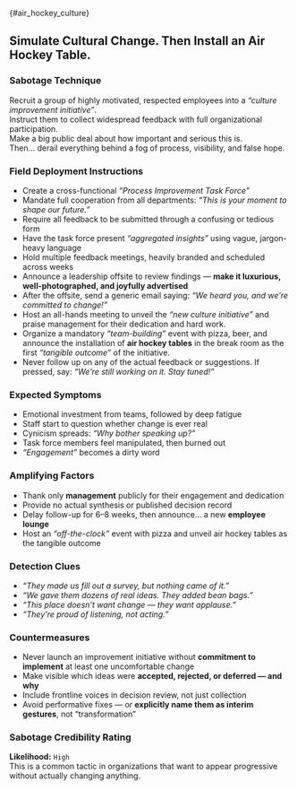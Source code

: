 {#air_hockey_culture}
## Simulate Cultural Change. Then Install an Air Hockey Table.

### Sabotage Technique
Recruit a group of highly motivated, respected employees into a _“culture improvement initiative”_.  
Instruct them to collect widespread feedback with full organizational participation.  
Make a big public deal about how important and serious this is.  
Then… derail everything behind a fog of process, visibility, and false hope.

###  Field Deployment Instructions
- Create a cross-functional _“Process Improvement Task Force”_
- Mandate full cooperation from all departments: _“This is your moment to shape our future.”_
- Require all feedback to be submitted through a confusing or tedious form
- Have the task force present _“aggregated insights”_ using vague, jargon-heavy language
- Hold multiple feedback meetings, heavily branded and scheduled across weeks
- Announce a leadership offsite to review findings — **make it luxurious, well-photographed, and joyfully advertised**
- After the offsite, send a generic email saying: _“We heard you, and we’re committed to change!”_ 
- Host an all-hands meeting to unveil the _“new culture initiative”_ and praise management for their dedication and hard work.
- Organize a mandatory _“team-building”_ event with pizza, beer, and announce the installation of **air hockey tables** in the break room as the first _“tangible outcome”_ of the initiative.
- Never follow up on any of the actual feedback or suggestions. If pressed, say: _“We’re still working on it. Stay tuned!”_

### Expected Symptoms
- Emotional investment from teams, followed by deep fatigue
- Staff start to question whether change is ever real
- Cynicism spreads: _“Why bother speaking up?”_
- Task force members feel manipulated, then burned out
- _“Engagement”_ becomes a dirty word

### Amplifying Factors
- Thank only **management** publicly for their engagement and dedication
- Provide no actual synthesis or published decision record
- Delay follow-up for 6–8 weeks, then announce… a new **employee lounge**
- Host an _“off-the-clock”_ event with pizza and unveil air hockey tables as the tangible outcome

### Detection Clues
- _“They made us fill out a survey, but nothing came of it.”_
- _“We gave them dozens of real ideas. They added bean bags.”_
- _“This place doesn’t want change — they want applause.”_
- _“They’re proud of listening, not acting.”_

### Countermeasures
- Never launch an improvement initiative without **commitment to implement** at least one uncomfortable change
- Make visible which ideas were **accepted, rejected, or deferred — and why**
- Include frontline voices in decision review, not just collection
- Avoid performative fixes — or **explicitly name them as interim gestures**, not “transformation”

### Sabotage Credibility Rating

**Likelihood:** `High`  
This is a common tactic in organizations that want to appear progressive without actually changing anything.
